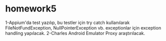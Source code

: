 # homework5

1-Appium'da test yazılıp, bu testler için try catch kullanılarak FileNotFundException, NullPointerException vb. exceptionlar için exception handling yapılacak.
2-Charles Android Emulator Proxy araştırılacak.
